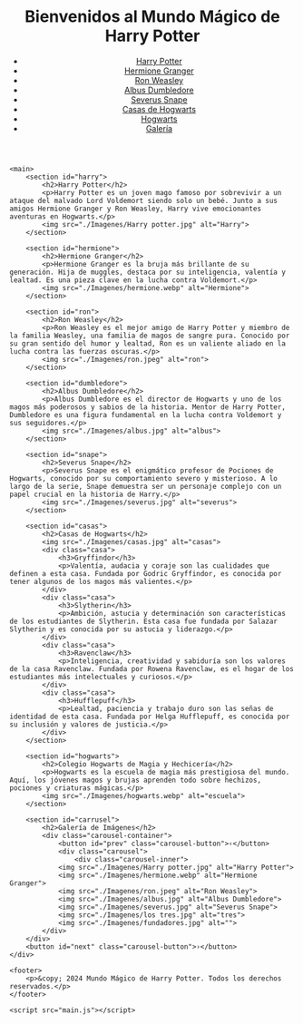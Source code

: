 <!DOCTYPE html>
<html lang="es">
<head>
    <meta charset="UTF-8">
    <meta http-equiv="X-UA-Compatible" content="IE=edge">
    <meta name="viewport" content="width=device-width, initial-scale=1.0">
    <title>Harry Potter - Mundo Mágico</title>
    <link rel="stylesheet" href="style.css">
</head>
<body>
    <header>
        <h1>Bienvenidos al Mundo Mágico de Harry Potter</h1>
        <nav>
            <ul>
                <li><a href="#harry">Harry Potter</a></li>
                <li><a href="#hermione">Hermione Granger</a></li>
                <li><a href="#ron">Ron Weasley</a></li>
                <li><a href="#dumbledore">Albus Dumbledore</a></li>
                <li><a href="#snape">Severus Snape</a></li>
                <li><a href="#casas">Casas de Hogwarts</a></li>
                <li><a href="#hogwarts">Hogwarts</a></li>
                <li><a href="#carrusel">Galería</a></li>
            </ul>
        </nav>
    </header>

    <main>
        <section id="harry">
            <h2>Harry Potter</h2>
            <p>Harry Potter es un joven mago famoso por sobrevivir a un ataque del malvado Lord Voldemort siendo solo un bebé. Junto a sus amigos Hermione Granger y Ron Weasley, Harry vive emocionantes aventuras en Hogwarts.</p>
            <img src="./Imagenes/Harry potter.jpg" alt="Harry">
        </section>

        <section id="hermione">
            <h2>Hermione Granger</h2>
            <p>Hermione Granger es la bruja más brillante de su generación. Hija de muggles, destaca por su inteligencia, valentía y lealtad. Es una pieza clave en la lucha contra Voldemort.</p>
            <img src="./Imagenes/hermione.webp" alt="Hermione">
        </section>

        <section id="ron">
            <h2>Ron Weasley</h2>
            <p>Ron Weasley es el mejor amigo de Harry Potter y miembro de la familia Weasley, una familia de magos de sangre pura. Conocido por su gran sentido del humor y lealtad, Ron es un valiente aliado en la lucha contra las fuerzas oscuras.</p>
            <img src="./Imagenes/ron.jpeg" alt="ron">
        </section>

        <section id="dumbledore">
            <h2>Albus Dumbledore</h2>
            <p>Albus Dumbledore es el director de Hogwarts y uno de los magos más poderosos y sabios de la historia. Mentor de Harry Potter, Dumbledore es una figura fundamental en la lucha contra Voldemort y sus seguidores.</p>
            <img src="./Imagenes/albus.jpg" alt="albus">
        </section>

        <section id="snape">
            <h2>Severus Snape</h2>
            <p>Severus Snape es el enigmático profesor de Pociones de Hogwarts, conocido por su comportamiento severo y misterioso. A lo largo de la serie, Snape demuestra ser un personaje complejo con un papel crucial en la historia de Harry.</p>
            <img src="./Imagenes/severus.jpg" alt="severus">
        </section>
        
        <section id="casas">
            <h2>Casas de Hogwarts</h2>
            <img src="./Imagenes/casas.jpg" alt="casas">
            <div class="casa">
                <h3>Gryffindor</h3>
                <p>Valentía, audacia y coraje son las cualidades que definen a esta casa. Fundada por Godric Gryffindor, es conocida por tener algunos de los magos más valientes.</p>
            </div>
            <div class="casa">
                <h3>Slytherin</h3>
                <p>Ambición, astucia y determinación son características de los estudiantes de Slytherin. Esta casa fue fundada por Salazar Slytherin y es conocida por su astucia y liderazgo.</p>
            </div>
            <div class="casa">
                <h3>Ravenclaw</h3>
                <p>Inteligencia, creatividad y sabiduría son los valores de la casa Ravenclaw. Fundada por Rowena Ravenclaw, es el hogar de los estudiantes más intelectuales y curiosos.</p>
            </div>
            <div class="casa">
                <h3>Hufflepuff</h3>
                <p>Lealtad, paciencia y trabajo duro son las señas de identidad de esta casa. Fundada por Helga Hufflepuff, es conocida por su inclusión y valores de justicia.</p>
            </div>
        </section>
       
        <section id="hogwarts">
            <h2>Colegio Hogwarts de Magia y Hechicería</h2>
            <p>Hogwarts es la escuela de magia más prestigiosa del mundo. Aquí, los jóvenes magos y brujas aprenden todo sobre hechizos, pociones y criaturas mágicas.</p>
            <img src="./Imagenes/hogwarts.webp" alt="escuela">
        </section>

        <section id="carrusel">
            <h2>Galería de Imágenes</h2>
            <div class="carousel-container">
                <button id="prev" class="carousel-button">‹</button>
                <div class="carousel">
                    <div class="carousel-inner">
                <img src="./Imagenes/Harry potter.jpg" alt="Harry Potter">
                <img src="./Imagenes/hermione.webp" alt="Hermione Granger">
                <img src="./Imagenes/ron.jpeg" alt="Ron Weasley">
                <img src="./Imagenes/albus.jpg" alt="Albus Dumbledore">
                <img src="./Imagenes/severus.jpg" alt="Severus Snape">
                <img src="./Imagenes/los tres.jpg" alt="tres">
                <img src="./Imagenes/fundadores.jpg" alt="">
            </div>
        </div>
        <button id="next" class="carousel-button">›</button>
    </div>
</section>


    <footer>
        <p>&copy; 2024 Mundo Mágico de Harry Potter. Todos los derechos reservados.</p>
    </footer>

    <script src="main.js"></script>
</body>
</html>
